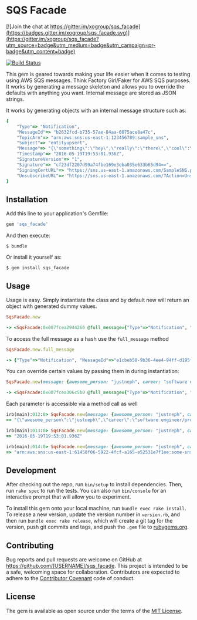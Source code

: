 # SQS Facade

[![Join the chat at https://gitter.im/xogroup/sqs_facade](https://badges.gitter.im/xogroup/sqs_facade.svg)](https://gitter.im/xogroup/sqs_facade?utm_source=badge&utm_medium=badge&utm_campaign=pr-badge&utm_content=badge)

[![Build Status](https://semaphoreci.com/api/v1/nrodriguez/sqs_facade/branches/master/badge.svg)](https://semaphoreci.com/nrodriguez/sqs_facade)

This gem is geared towards making your life easier when it comes to testing using AWS SQS messages. Think Factory Girl/Faker for AWS SQS purposes. It works by generating a message skeleton and allows you to override the defaults with anything you want. Internal message are stored as JSON strings.

It works by generating objects with an internal message structure such as:

```ruby
{
    "Type"=> "Notification",
    "MessageId"=> "b2632fcd-b735-57ae-84aa-6075ace8a47c",
    "TopicArn"=> "arn:aws:sns:us-east-1:123456789:sample_sns",
    "Subject"=> "entityupsert",
    "Message"=> "{\"something\":\"hey\",\"really\":\"there\",\"cool\":\"lonely girl\"}",
    "Timestamp"=> "2016-05-19T19:53:01.936Z",
    "SignatureVersion"=> "1",
    "Signature"=> "cf23df2207d99a74fbe169e3eba035e633b65d94==",
    "SigningCertURL"=> "https://sns.us-east-1.amazonaws.com/SampleSNS.pem",
    "UnsubscribeURL"=> "https://sns.us-east-1.amazonaws.com/?Action=Unsubscribe&SubscriptionArn=arn:aws:sns:us-east-1:123456789:sample_sns"
}
```

## Installation

Add this line to your application's Gemfile:

```ruby
gem 'sqs_facade'
```

And then execute:

    $ bundle

Or install it yourself as:

    $ gem install sqs_facade

## Usage

Usage is easy. Simply instantiate the class and by default new will return an object with generated dummy values.

```ruby
SqsFacade.new

-> <SqsFacade:0x007fcea2944260 @full_message={"Type"=>"Notification", "MessageId"=>"be3b6b8b-ce76-4e6e-a800-bba8377a37a7", "TopicArn"=>"arn:aws:sns:us-east-1:31cf754f-bbd7-4c14-9c78-e81f7d115958:some-sns-topic", "Subject"=>"entityupsert", "Message"=>"{\"something\":\"hey\",\"really\":\"there\",\"cool\":\"lonely girl\"}", "Timestamp"=>"2016-05-19T19:53:01.936Z", "SignatureVersion"=>"1", "Signature"=>"c+9MIvg7+87QVQzm3xAxog==", "SigningCertURL"=>"https://sns.us-east-1.amazonaws.com/eb74a61a20c15ac1c53db21a4af05993.pem", "UnsubscribeURL"=>"https://sns.us-east-1.amazonaws.com/?Action=Unsubscribe&SubscriptionArn=arn:aws:sns:us-east-1:31cf754f-bbd7-4c14-9c78-e81f7d115958:some-sns-topic:1234"}>
```
To access the full message as a hash use the ```full_message``` method

```ruby
SqsFacade.new.full_message

-> {"Type"=>"Notification", "MessageId"=>"e1cbeb58-9b36-4ee4-94ff-d195f2b7fcbf", "TopicArn"=>"arn:aws:sns:us-east-1:e9f8a671-2d08-4fc4-b54b-6109c02da13a:some-sns-topic", "Subject"=>"entityupsert", "Message"=>"{\"something\":\"hey\",\"really\":\"there\",\"cool\":\"lonely girl\"}", "Timestamp"=>"2016-05-19T19:53:01.936Z", "SignatureVersion"=>"1", "Signature"=>"DBHK4iOEfwT99DLhLz2EqQ==", "SigningCertURL"=>"https://sns.us-east-1.amazonaws.com/0fae4284696382f2784a1670d2a56b81.pem", "UnsubscribeURL"=>"https://sns.us-east-1.amazonaws.com/?Action=Unsubscribe&SubscriptionArn=arn:aws:sns:us-east-1:e9f8a671-2d08-4fc4-b54b-6109c02da13a:some-sns-topic:1234"}
```

You can override certain values by passing them in during instantiation:

```ruby
SqsFacade.new(message: {awesome_person: "justneph", career: "software engineer/pro wrestler"})

-> <SqsFacade:0x007fcea306c5b0 @full_message={"Type"=>"Notification", "MessageId"=>"20c8433e-16c1-4aec-a0a5-d8f6e3e445e1", "TopicArn"=>"arn:aws:sns:us-east-1:e82988d7-1a3f-45e8-b718-8e7565631c35:some-sns-topic", "Subject"=>"entityupsert", "Message"=>"{\"awesome_person\":\"justneph\",\"career\":\"software engineer/pro wrestler\"}", "Timestamp"=>"2016-05-19T19:53:01.936Z", "SignatureVersion"=>"1", "Signature"=>"/MX5p5Se7ujuIYY2o/vVJQ==", "SigningCertURL"=>"https://sns.us-east-1.amazonaws.com/4c7e432f8f8c3d425fecb50d5c81409c.pem", "UnsubscribeURL"=>"https://sns.us-east-1.amazonaws.com/?Action=Unsubscribe&SubscriptionArn=arn:aws:sns:us-east-1:e82988d7-1a3f-45e8-b718-8e7565631c35:some-sns-topic:1234"}>
```

Each parameter is accessible via a method call as well

```ruby
irb(main):012:0> SqsFacade.new(message: {awesome_person: "justneph", career: "software engineer/pro wrestler"}).message
=> "{\"awesome_person\":\"justneph\",\"career\":\"software engineer/pro wrestler\"}"

irb(main):013:0> SqsFacade.new(message: {awesome_person: "justneph", career: "software engineer/pro wrestler"}).timestamp
=> "2016-05-19T19:53:01.936Z"

irb(main):014:0> SqsFacade.new(message: {awesome_person: "justneph", career: "software engineer/pro wrestler"}).topic_arn
=> "arn:aws:sns:us-east-1:61458f06-5922-4fcf-a165-e52531e7f1ee:some-sns-topic"
```

## Development

After checking out the repo, run `bin/setup` to install dependencies. Then, run `rake spec` to run the tests. You can also run `bin/console` for an interactive prompt that will allow you to experiment.

To install this gem onto your local machine, run `bundle exec rake install`. To release a new version, update the version number in `version.rb`, and then run `bundle exec rake release`, which will create a git tag for the version, push git commits and tags, and push the `.gem` file to [rubygems.org](https://rubygems.org).

## Contributing

Bug reports and pull requests are welcome on GitHub at https://github.com/[USERNAME]/sqs_facade. This project is intended to be a safe, welcoming space for collaboration. Contributors are expected to adhere to the [Contributor Covenant](contributor-covenant.org) code of conduct.


## License

The gem is available as open source under the terms of the [MIT License](http://opensource.org/licenses/MIT).
